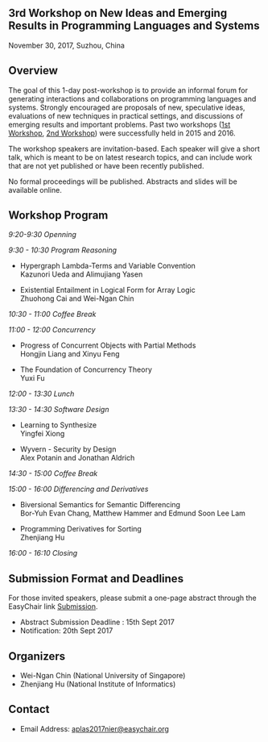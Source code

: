 ## 3rd Workshop on New Ideas and Emerging Results in Programming Languages and Systems

<p class="header">November 30, 2017, Suzhou, China</p>

## Overview

The goal of this 1-day post-workshop is to provide an informal forum for generating interactions and collaborations on programming languages and systems. Strongly encouraged are proposals of new, speculative ideas, evaluations of new techniques in practical settings, and discussions of emerging results and important problems. Past two  workshops ([1st Workshop](http://pl.postech.ac.kr/aplas2015/nier), [2nd Workshop](http://loris-5.d2.comp.nus.edu.sg/aplas16-workshop/))
were successfully held in 2015 and 2016.

The workshop speakers are invitation-based. Each speaker will give a short talk, which is meant to be on latest research topics, and can include work that are not yet published or have been recently published.

No formal proceedings will be published. Abstracts and slides will be available online.

## Workshop Program

*9:20-9:30 Openning*

*9:30 - 10:30 Program Reasoning*

<!---  Static Analysis in Encryption <br>
  Kwangkeun Yi
-->

-  Hypergraph Lambda-Terms and Variable Convention <br>
  Kazunori Ueda and Alimujiang Yasen

-  Existential Entailment in Logical Form for Array Logic <br>
  Zhuohong Cai and Wei-Ngan Chin

*10:30 - 11:00 Coffee Break*

*11:00 - 12:00 Concurrency*

-  Progress of Concurrent Objects with Partial Methods <br>
  Hongjin Liang and Xinyu Feng

-  The Foundation of Concurrency Theory <br>
  Yuxi Fu

*12:00 - 13:30 Lunch*

*13:30 - 14:30 Software Design*

-  Learning to Synthesize<br>
  Yingfei Xiong

-  Wyvern - Security by Design<br>
  Alex Potanin and Jonathan Aldrich

*14:30 - 15:00 Coffee Break*

*15:00 - 16:00 Differencing and Derivatives*

-  Biversional Semantics for Semantic Differencing<br>
  Bor-Yuh Evan Chang, Matthew Hammer and Edmund Soon Lee Lam

-  Programming Derivatives for Sorting<br>
  Zhenjiang Hu

*16:00 - 16:10 Closing*


## Submission Format and Deadlines

For those invited speakers, please submit a one-page abstract through the EasyChair link [Submission](https://easychair.org/conferences/?conf=aplas2017nier).

- Abstract Submission Deadline	: 15th Sept 2017
- Notification: 20th Sept 2017


## Organizers

- Wei-Ngan Chin (National University of Singapore)
- Zhenjiang Hu (National Institute of Informatics)

## Contact

- Email Address: aplas2017nier@easychair.org
